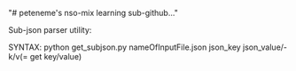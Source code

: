 ﻿"# peteneme's nso-mix learning sub-github..."

Sub-json parser utility:

SYNTAX: python get_subjson.py nameOfInputFile.json json_key json_value/- k/v(= get key/value)